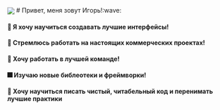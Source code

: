
<img align="center" src="https://media3.giphy.com/media/VHHxxFAeLaYzS/giphy.gif?cid=ecf05e47n3vzovxm4gbdyxxdvfpzmhda2t9lgreh0n59u4a5&rid=giphy.gif&ct=g">
# Привет, меня зовут Игорь!:wave:

#### :radio_button: Я хочу научиться создавать лучшие интерфейсы!
#### :office: Стремлюсь работать на настоящих коммерческих проектах!
#### :100: Хочу работать в лучшей команде!
#### :fireworks: Изучаю новые библеотеки и фреймворки!
#### :dart: Хочу научиться писать чистый, читабельный код и перенимать лучшие практики


